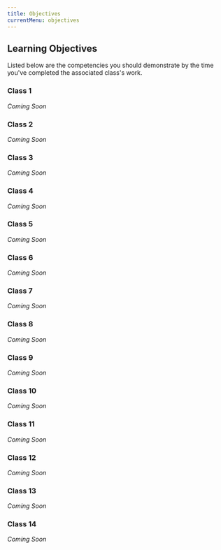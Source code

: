 ```yaml
---
title: Objectives
currentMenu: objectives
---
```


## Learning Objectives

Listed below are the competencies you should demonstrate by the time you've completed the associated class's work.

### Class 1

*Coming Soon*

### Class 2

*Coming Soon*

### Class 3

*Coming Soon*

### Class 4

*Coming Soon*

### Class 5

*Coming Soon*

### Class 6

*Coming Soon*

### Class 7

*Coming Soon*

### Class 8

*Coming Soon*

### Class 9

*Coming Soon*

### Class 10

*Coming Soon*

### Class 11

*Coming Soon*

### Class 12

*Coming Soon*

### Class 13

*Coming Soon*

### Class 14

*Coming Soon*
